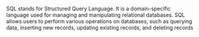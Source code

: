 SQL stands for Structured Query Language. It is a domain-specific language used for managing and manipulating relational databases. SQL allows users to perform various operations on databases, such as querying data, inserting new records, updating existing records, and deleting records
